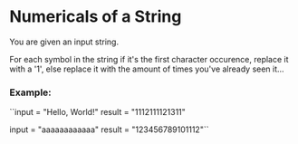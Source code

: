 # Numericals of a String

You are given an input string.

For each symbol in the string if it's the first character occurence, replace it with a '1', else replace it with the amount of times you've already seen it...

### Example: 
``input   =  "Hello, World!"
result  =  "1112111121311"

input   =  "aaaaaaaaaaaa"
result  =  "123456789101112"``
